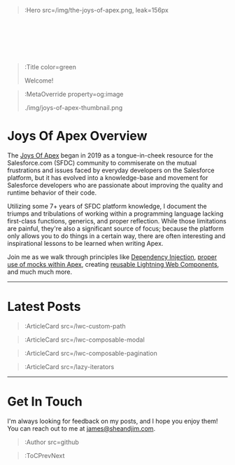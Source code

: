 > :Hero src=/img/the-joys-of-apex.png,
> leak=156px

<br>
<br>
<br>
<br>
<br>

> :Title color=green
>
> Welcome!

> :MetaOverride property=og:image
>
> ./img/joys-of-apex-thumbnail.png

# Joys Of Apex Overview

The [Joys Of Apex](https://www.jamessimone.net/blog/joys-of-apex/) began in 2019 as a tongue-in-cheek resource for the Salesforce.com (SFDC) community to commiserate on the mutual frustrations and issues faced by everyday developers on the Salesforce platform, but it has evolved into a knowledge-base and movement for Salesforce developers who are passionate about improving the quality and runtime behavior of their code.

Utilizing some 7+ years of SFDC platform knowledge, I document the triumps and tribulations of working within a programming language lacking first-class functions, generics, and proper reflection. While those limitations are painful, they're also a significant source of focus; because the platform only allows you to do things in a certain way, there are often interesting and inspirational lessons to be learned when writing Apex.

Join me as we walk through principles like [Dependency Injection](/dependency-injection-factory-pattern), [proper use of mocks within Apex](/mocking-dml), creating [reusable Lightning Web Components](/lwc-composable-pagination), and much much more.

---

# Latest Posts

> :ArticleCard src=/lwc-custom-path

> :ArticleCard src=/lwc-composable-modal

> :ArticleCard src=/lwc-composable-pagination

> :ArticleCard src=/lazy-iterators

---

# Get In Touch

I'm always looking for feedback on my posts, and I hope you enjoy them! You can reach out to me at <a href="mailto: james@sheandjim.com">james@sheandjim.com</a>.

> :Author src=github

> :ToCPrevNext
